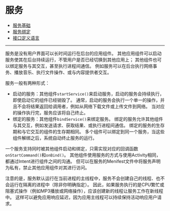 
# 服务
- [服务基础](./basic.md)
- [服务绑定](./bind.md)
- [接口定义语言](./aidl.md)

------------------------------------------------

服务是没有用户界面可以长时间运行在后台的应用组件。
其他应用组件可以启动服务使其在后台持续运行，不管用户是否已经切换到其他应用上；
其他组件也可以绑定服务与其交互，甚至执行进程间通信。
例如服务可以在后台执行网络事务、播放音乐、执行文件操作、或与内容提供者交互。

服务一般有两种形式：
- 启动的服务：其他组件`startService()`来启动服务，启动的服务会持续执行，即使启动它的组件已经销毁了。
  通常，启动的服务会执行一个单一的操作，并且不会将结果返回给调用者，例如从网络下载文件或上传文件到网络。
  当对应的操作执行完，服务应该将自己终止。
- 绑定的服务：其他组件`bindService()`来绑定服务。
  绑定的服务允许其他组件与其交互，例如发送请求、获取结果、或执行进程间通信。
  绑定的服务的生存期和与它交互的组件的生存期相同。
  多个组件可以绑定到同一个服务，当这些组件解绑之后，系统自动终止服务的运行。

一个服务支持同时被其他组件启动和绑定，只需实现对应的回调函数`onStartCommand()`和`onBind()`。
其他组件使用服务的方式与使用Activity相同，都通过Intent进行组件之间的沟通。
但可以在服务的Menifest文件中将服务声明为私有，禁止其他应用组件对其进行访问。

注意的是，服务默认运行在当前进程的主线程中，服务不会创建自己的线程、也不会运行在隔离的进程中（除非你明确指定）。
因此，如果服务执行的是CPU繁忙或阻塞式操作（例如MP3播放或网络操作），应该创建新的线程让服务工作在新线程中。
这样可以避免应用响应延迟，因为应用主线程可以持续保持活动响应用户请求。
